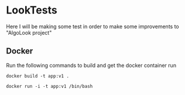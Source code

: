 # LookTests
Here I will be making some test in order to make some improvements to "AlgoLook project"


## Docker

Run the following commands to build and get the docker container run

`docker build -t app:v1 .`

`docker run -i -t app:v1 /bin/bash`
